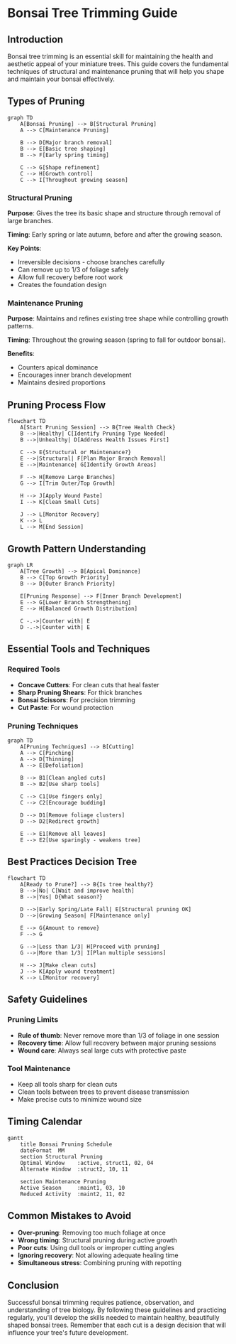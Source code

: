 # Bonsai Tree Trimming Guide

## Introduction

Bonsai tree trimming is an essential skill for maintaining the health and aesthetic appeal of your miniature trees. This guide covers the fundamental techniques of structural and maintenance pruning that will help you shape and maintain your bonsai effectively.

## Types of Pruning

```mermaid
graph TD
    A[Bonsai Pruning] --> B[Structural Pruning]
    A --> C[Maintenance Pruning]
    
    B --> D[Major branch removal]
    B --> E[Basic tree shaping]
    B --> F[Early spring timing]
    
    C --> G[Shape refinement]
    C --> H[Growth control]
    C --> I[Throughout growing season]
```

### Structural Pruning

**Purpose**: Gives the tree its basic shape and structure through removal of large branches.

**Timing**: Early spring or late autumn, before and after the growing season.

**Key Points**:
- Irreversible decisions - choose branches carefully
- Can remove up to 1/3 of foliage safely
- Allow full recovery before root work
- Creates the foundation design

### Maintenance Pruning

**Purpose**: Maintains and refines existing tree shape while controlling growth patterns.

**Timing**: Throughout the growing season (spring to fall for outdoor bonsai).

**Benefits**:
- Counters apical dominance
- Encourages inner branch development
- Maintains desired proportions

## Pruning Process Flow

```mermaid
flowchart TD
    A[Start Pruning Session] --> B{Tree Health Check}
    B -->|Healthy| C[Identify Pruning Type Needed]
    B -->|Unhealthy| D[Address Health Issues First]
    
    C --> E{Structural or Maintenance?}
    E -->|Structural| F[Plan Major Branch Removal]
    E -->|Maintenance| G[Identify Growth Areas]
    
    F --> H[Remove Large Branches]
    G --> I[Trim Outer/Top Growth]
    
    H --> J[Apply Wound Paste]
    I --> K[Clean Small Cuts]
    
    J --> L[Monitor Recovery]
    K --> L
    L --> M[End Session]
```

## Growth Pattern Understanding

```mermaid
graph LR
    A[Tree Growth] --> B[Apical Dominance]
    B --> C[Top Growth Priority]
    B --> D[Outer Branch Priority]
    
    E[Pruning Response] --> F[Inner Branch Development]
    E --> G[Lower Branch Strengthening]
    E --> H[Balanced Growth Distribution]
    
    C -.->|Counter with| E
    D -.->|Counter with| E
```

## Essential Tools and Techniques

### Required Tools
- **Concave Cutters**: For clean cuts that heal faster
- **Sharp Pruning Shears**: For thick branches  
- **Bonsai Scissors**: For precision trimming
- **Cut Paste**: For wound protection

### Pruning Techniques

```mermaid
graph TD
    A[Pruning Techniques] --> B[Cutting]
    A --> C[Pinching]
    A --> D[Thinning]
    A --> E[Defoliation]
    
    B --> B1[Clean angled cuts]
    B --> B2[Use sharp tools]
    
    C --> C1[Use fingers only]
    C --> C2[Encourage budding]
    
    D --> D1[Remove foliage clusters]
    D --> D2[Redirect growth]
    
    E --> E1[Remove all leaves]
    E --> E2[Use sparingly - weakens tree]
```

## Best Practices Decision Tree

```mermaid
flowchart TD
    A[Ready to Prune?] --> B{Is tree healthy?}
    B -->|No| C[Wait and improve health]
    B -->|Yes| D{What season?}
    
    D -->|Early Spring/Late Fall| E[Structural pruning OK]
    D -->|Growing Season| F[Maintenance only]
    
    E --> G{Amount to remove}
    F --> G
    
    G -->|Less than 1/3| H[Proceed with pruning]
    G -->|More than 1/3| I[Plan multiple sessions]
    
    H --> J[Make clean cuts]
    J --> K[Apply wound treatment]
    K --> L[Monitor recovery]
```

## Safety Guidelines

### Pruning Limits
- **Rule of thumb**: Never remove more than 1/3 of foliage in one session
- **Recovery time**: Allow full recovery between major pruning sessions
- **Wound care**: Always seal large cuts with protective paste

### Tool Maintenance
- Keep all tools sharp for clean cuts
- Clean tools between trees to prevent disease transmission
- Make precise cuts to minimize wound size

## Timing Calendar

```mermaid
gantt
    title Bonsai Pruning Schedule
    dateFormat  MM
    section Structural Pruning
    Optimal Window    :active, struct1, 02, 04
    Alternate Window  :struct2, 10, 11
    
    section Maintenance Pruning  
    Active Season     :maint1, 03, 10
    Reduced Activity  :maint2, 11, 02
```

## Common Mistakes to Avoid

- **Over-pruning**: Removing too much foliage at once
- **Wrong timing**: Structural pruning during active growth
- **Poor cuts**: Using dull tools or improper cutting angles  
- **Ignoring recovery**: Not allowing adequate healing time
- **Simultaneous stress**: Combining pruning with repotting

## Conclusion

Successful bonsai trimming requires patience, observation, and understanding of tree biology. By following these guidelines and practicing regularly, you'll develop the skills needed to maintain healthy, beautifully shaped bonsai trees. Remember that each cut is a design decision that will influence your tree's future development.